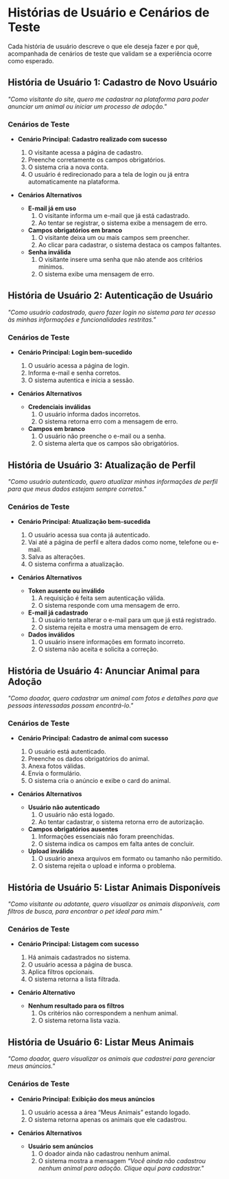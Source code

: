 # Histórias de Usuário e Cenários de Teste 
 
Cada história de usuário descreve o que ele deseja fazer e por quê, acompanhada de cenários de teste que validam se a experiência ocorre como esperado.

## História de Usuário 1: Cadastro de Novo Usuário

*"Como visitante do site, quero me cadastrar na plataforma para poder anunciar um animal ou iniciar um processo de adoção."*

### Cenários de Teste

- **Cenário Principal: Cadastro realizado com sucesso**
  1. O visitante acessa a página de cadastro.
  2. Preenche corretamente os campos obrigatórios.
  3. O sistema cria a nova conta.
  4. O usuário é redirecionado para a tela de login ou já entra automaticamente na plataforma.

- **Cenários Alternativos**
  - **E-mail já em uso**
    1. O visitante informa um e-mail que já está cadastrado.
    2. Ao tentar se registrar, o sistema exibe a mensagem de erro.
  - **Campos obrigatórios em branco**
    1. O visitante deixa um ou mais campos sem preencher.
    2. Ao clicar para cadastrar, o sistema destaca os campos faltantes.
  - **Senha inválida**
    1. O visitante insere uma senha que não atende aos critérios mínimos.
    2. O sistema exibe uma mensagem de erro.

## História de Usuário 2: Autenticação de Usuário

*"Como usuário cadastrado, quero fazer login no sistema para ter acesso às minhas informações e funcionalidades restritas."*

### Cenários de Teste

- **Cenário Principal: Login bem-sucedido**
  1. O usuário acessa a página de login.
  2. Informa e-mail e senha corretos.
  3. O sistema autentica e inicia a sessão.

- **Cenários Alternativos**
  - **Credenciais inválidas**
    1. O usuário informa dados incorretos.
    2. O sistema retorna erro com a mensagem de erro.
  - **Campos em branco**
    1. O usuário não preenche o e-mail ou a senha.
    2. O sistema alerta que os campos são obrigatórios.

## História de Usuário 3: Atualização de Perfil

*"Como usuário autenticado, quero atualizar minhas informações de perfil para que meus dados estejam sempre corretos."*

### Cenários de Teste

- **Cenário Principal: Atualização bem-sucedida**
  1. O usuário acessa sua conta já autenticado.
  2. Vai até a página de perfil e altera dados como nome, telefone ou e-mail.
  3. Salva as alterações.
  4. O sistema confirma a atualização.

- **Cenários Alternativos**
  - **Token ausente ou inválido**
    1. A requisição é feita sem autenticação válida.
    2. O sistema responde com uma mensagem de erro.
  - **E-mail já cadastrado**
    1. O usuário tenta alterar o e-mail para um que já está registrado.
    2. O sistema rejeita e mostra uma mensagem de erro.
  - **Dados inválidos**
    1. O usuário insere informações em formato incorreto.
    2. O sistema não aceita e solicita a correção.

## História de Usuário 4: Anunciar Animal para Adoção

*"Como doador, quero cadastrar um animal com fotos e detalhes para que pessoas interessadas possam encontrá-lo."*

### Cenários de Teste

- **Cenário Principal: Cadastro de animal com sucesso**
  1. O usuário está autenticado.
  2. Preenche os dados obrigatórios do animal.
  3. Anexa fotos válidas.
  4. Envia o formulário.
  5. O sistema cria o anúncio e exibe o card do animal.

- **Cenários Alternativos**
  - **Usuário não autenticado**
    1. O usuário não está logado.
    2. Ao tentar cadastrar, o sistema retorna erro de autorização.
  - **Campos obrigatórios ausentes**
    1. Informações essenciais não foram preenchidas.
    2. O sistema indica os campos em falta antes de concluir.
  - **Upload inválido**
    1. O usuário anexa arquivos em formato ou tamanho não permitido.
    2. O sistema rejeita o upload e informa o problema.

## História de Usuário 5: Listar Animais Disponíveis

*"Como visitante ou adotante, quero visualizar os animais disponíveis, com filtros de busca, para encontrar o pet ideal para mim."*

### Cenários de Teste

- **Cenário Principal: Listagem com sucesso**
  1. Há animais cadastrados no sistema.
  2. O usuário acessa a página de busca.
  3. Aplica filtros opcionais.
  4. O sistema retorna a lista filtrada.

- **Cenário Alternativo**
  - **Nenhum resultado para os filtros**
    1. Os critérios não correspondem a nenhum animal.
    2. O sistema retorna lista vazia.

## História de Usuário 6: Listar Meus Animais

*"Como doador, quero visualizar os animais que cadastrei para gerenciar meus anúncios."*

### Cenários de Teste

- **Cenário Principal: Exibição dos meus anúncios**
  1. O usuário acessa a área “Meus Animais” estando logado.
  2. O sistema retorna apenas os animais que ele cadastrou.

- **Cenários Alternativos**
  - **Usuário sem anúncios**
    1. O doador ainda não cadastrou nenhum animal.
    2. O sistema mostra a mensagem *“Você ainda não cadastrou nenhum animal para adoção. Clique aqui para cadastrar."*

